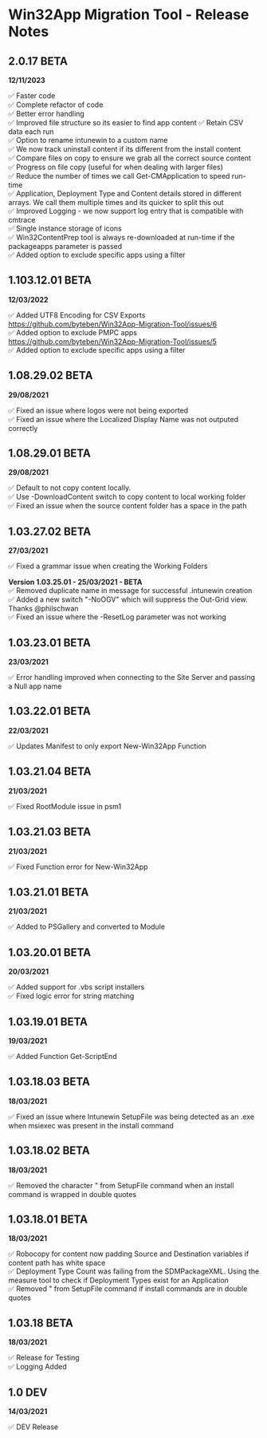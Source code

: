# Win32App Migration Tool - Release Notes

## 2.0.17 BETA  

**12/11/2023**
  
✅ Faster code  
✅ Complete refactor of code  
✅ Better error handling  
✅ Improved file structure so its easier to find app content
✅ Retain CSV data each run  
✅ Option to rename intunewin to a custom name  
✅ We now track uninstall content if its different from the install content  
✅ Compare files on copy to ensure we grab all the correct source content  
✅ Progress on file copy (useful for when dealing with larger files)  
✅ Reduce the number of times we call Get-CMApplication to speed run-time  
✅ Application, Deployment Type and Content details stored in different arrays. We call them multiple times and its quicker to split this out  
✅ Improved Logging - we now support log entry that is compatible with cmtrace  
✅ Single instance storage of icons  
✅ Win32ContentPrep tool is always re-downloaded at run-time if the packageapps parameter is passed  
✅ Added option to exclude specific apps using a filter  
  
## 1.103.12.01 BETA  

**12/03/2022**  
  
✅ Added UTF8 Encoding for CSV Exports <https://github.com/byteben/Win32App-Migration-Tool/issues/6>  
✅ Added option to exclude PMPC apps <https://github.com/byteben/Win32App-Migration-Tool/issues/5>  
✅ Added option to exclude specific apps using a filter  
  
## 1.08.29.02 BETA  

**29/08/2021**

✅ Fixed an issue where logos were not being exported  
✅ Fixed an issue where the Localized Display Name was not outputed correctly  
  
## 1.08.29.01 BETA  

**29/08/2021**  
  
✅ Default to not copy content locally.  
✅ Use -DownloadContent switch to copy content to local working folder  
✅ Fixed an issue when the source content folder has a space in the path  
  
## 1.03.27.02 BETA  

**27/03/2021**  
  
✅ Fixed a grammar issue when creating the Working Folders  
  
**Version 1.03.25.01 - 25/03/2021 - BETA**  
✅ Removed duplicate name in message for successful .intunewin creation  
✅ Added a new switch "-NoOGV" which will suppress the Out-Grid view. Thanks @philschwan  
✅ Fixed an issue where the -ResetLog parameter was not working  
  
## 1.03.23.01 BETA  

**23/03/2021**  
  
✅ Error handling improved when connecting to the Site Server and passing a Null app name  

## 1.03.22.01 BETA  

**22/03/2021**  
  
✅ Updates Manifest to only export New-Win32App Function  
  
## 1.03.21.04 BETA  

**21/03/2021**  
  
✅ Fixed RootModule issue in psm1  
  
## 1.03.21.03 BETA  

**21/03/2021**  
  
✅ Fixed Function error for New-Win32App  
  
## 1.03.21.01 BETA  

**21/03/2021**  
  
✅ Added to PSGallery and converted to Module

## 1.03.20.01 BETA  

**20/03/2021**  
  
✅ Added support for .vbs script installers  
✅ Fixed logic error for string matching  

## 1.03.19.01 BETA  

**19/03/2021**  
  
✅ Added Function Get-ScriptEnd  
  
## 1.03.18.03 BETA  

**18/03/2021**
  
✅ Fixed an issue where Intunewin SetupFile was being detected as an .exe when msiexec was present in the install command  
  
## 1.03.18.02 BETA  

**18/03/2021**
  
✅ Removed the character " from SetupFile command when an install command is wrapped in double quotes  
  
## 1.03.18.01 BETA  

**18/03/2021**  
  
✅ Robocopy for content now padding Source and Destination variables if content path has white space  
✅ Deployment Type Count was failing from the SDMPackageXML. Using the measure tool to check if Deployment Types exist for an Application  
✅ Removed " from SetupFile command if install commands are in double quotes  
  
## 1.03.18 BETA  

**18/03/2021**  
  
✅ Release for Testing  
✅ Logging Added  

## 1.0 DEV  

**14/03/2021**  
  
✅ DEV Release
